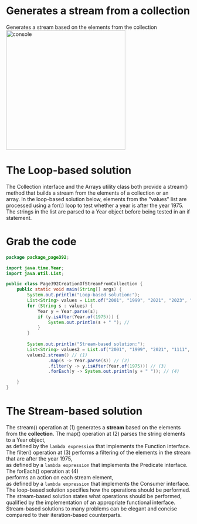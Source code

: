 # Generates a stream from a collection
Generates a stream based on the elements from the collection<br>
<img width="325" alt="console" src="https://github.com/danielurra/generates-a-stream-from-a-collection/assets/51704179/ff25d083-32e6-4549-aa47-9f9e703fc97c"><br>
# The Loop-based solution
The Collection<E> interface and the Arrays utility class both provide a stream() method that builds a stream from the elements of a collection or an<br>
array. In the loop-based solution below, elements from the "values" list are processed using a for(:) loop to test whether a year is after the year 1975.<br>
The strings in the list are parsed to a Year object before being tested in an if statement.<br>
# Grab the code
```java
package package_page392;

import java.time.Year;
import java.util.List;

public class Page392CreationOfStreamFromCollection {
	public static void main(String[] args) {
		System.out.println("Loop-based solution:");
		List<String> values = List.of("2001", "1999", "2021", "2023", "2024", "1978");
		for (String s : values) {
			Year y = Year.parse(s);
			if (y.isAfter(Year.of(1975))) {
				System.out.println(s + " "); //
			}
		}
		
		System.out.println("Stream-based solution:");
		List<String> values2 = List.of("2001", "1999", "2021", "1111", "1112", "1113");
		values2.stream() // (1)
				.map(s -> Year.parse(s)) // (2)
				.filter(y -> y.isAfter(Year.of(1975))) // (3)
				.forEach(y -> System.out.println(y + " ")); // (4)

	}
}
```
# The Stream-based solution
The stream() operation at (1) generates a **stream** based on the elements from the **collection**. The map() operation at (2) parses the string elements to a Year object,<br>
as defined by the `lambda expression` that implements the Function interface.
The filter() operation at (3) performs a filtering of the elements in the stream that are after the year 1975, <br>
as defined by a `lambda expression` that implements the Predicate interface.<br>
The forEach() operation at (4)<br> performs an action on each stream element,<br>
as defined by a `lambda expression` that implements the Consumer interface.<br>
The loop-based solution specifies how the operations should be performed.<br>
The stream-based solution states what operations should be performed, qualified by the implementation of an appropriate functional interface.<br>
Stream-based solutions to many problems can be elegant and concise compared to their iteration-based counterparts.<br>
